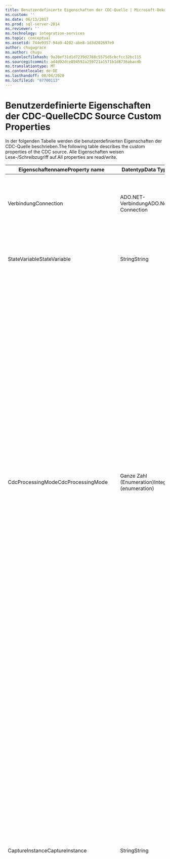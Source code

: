 ```yaml
---
title: Benutzerdefinierte Eigenschaften der CDC-Quelle | Microsoft-Dokumentation
ms.custom: ''
ms.date: 06/13/2017
ms.prod: sql-server-2014
ms.reviewer: ''
ms.technology: integration-services
ms.topic: conceptual
ms.assetid: 744e9357-94a9-4202-abe8-1d3d202697e9
author: chugugrace
ms.author: chugu
ms.openlocfilehash: 9a20ef31d1d7239d2788c5575d5cbcfcc32bc115
ms.sourcegitcommit: ad4d92dce894592a259721a1571b1d8736abacdb
ms.translationtype: MT
ms.contentlocale: de-DE
ms.lasthandoff: 08/04/2020
ms.locfileid: "87700113"
---
```

# <a name="cdc-source-custom-properties"></a><span data-ttu-id="52fdd-102">Benutzerdefinierte Eigenschaften der CDC-Quelle</span><span class="sxs-lookup"><span data-stu-id="52fdd-102">CDC Source Custom Properties</span></span>
  <span data-ttu-id="52fdd-103">In der folgenden Tabelle werden die benutzerdefinierten Eigenschaften der CDC-Quelle beschrieben.</span><span class="sxs-lookup"><span data-stu-id="52fdd-103">The following table describes the custom properties of the CDC source.</span></span> <span data-ttu-id="52fdd-104">Alle Eigenschaften weisen Lese-/Schreibzugriff auf.</span><span class="sxs-lookup"><span data-stu-id="52fdd-104">All properties are read/write.</span></span>  
  
|<span data-ttu-id="52fdd-105">Eigenschaftenname</span><span class="sxs-lookup"><span data-stu-id="52fdd-105">Property name</span></span>|<span data-ttu-id="52fdd-106">Datentyp</span><span class="sxs-lookup"><span data-stu-id="52fdd-106">Data Type</span></span>|<span data-ttu-id="52fdd-107">BESCHREIBUNG</span><span class="sxs-lookup"><span data-stu-id="52fdd-107">Description</span></span>|  
|-------------------|---------------|-----------------|  
|<span data-ttu-id="52fdd-108">Verbindung</span><span class="sxs-lookup"><span data-stu-id="52fdd-108">Connection</span></span>|<span data-ttu-id="52fdd-109">ADO.NET-Verbindung</span><span class="sxs-lookup"><span data-stu-id="52fdd-109">ADO.Net Connection</span></span>|<span data-ttu-id="52fdd-110">Eine ADO.NET-Verbindung zur [!INCLUDE[ssCurrent](../../includes/sscurrent-md.md)] -CDC-Datenbank für den Zugriff auf die Änderungstabellen.</span><span class="sxs-lookup"><span data-stu-id="52fdd-110">An ADO.NET connection to the [!INCLUDE[ssCurrent](../../includes/sscurrent-md.md)] CDC database for access to the change tables.</span></span>|  
|<span data-ttu-id="52fdd-111">StateVariable</span><span class="sxs-lookup"><span data-stu-id="52fdd-111">StateVariable</span></span>|<span data-ttu-id="52fdd-112">String</span><span class="sxs-lookup"><span data-stu-id="52fdd-112">String</span></span>|<span data-ttu-id="52fdd-113">Eine SSIS-Zeichenfolgenpaketvariable, mit der der CDC-Status der aktuellen CDC-Ausführung verwaltet wird.</span><span class="sxs-lookup"><span data-stu-id="52fdd-113">An SSIS string package variable that maintains the CDC state of the current CDC run.</span></span>|  
|<span data-ttu-id="52fdd-114">CdcProcessingMode</span><span class="sxs-lookup"><span data-stu-id="52fdd-114">CdcProcessingMode</span></span>|<span data-ttu-id="52fdd-115">Ganze Zahl (Enumeration)</span><span class="sxs-lookup"><span data-stu-id="52fdd-115">Integer (enumeration)</span></span>|<span data-ttu-id="52fdd-116">Dieser Modus bestimmt, wie die Verarbeitung behandelt wird.</span><span class="sxs-lookup"><span data-stu-id="52fdd-116">This mode determines how processing is handled.</span></span> <span data-ttu-id="52fdd-117">Die möglichen Optionen sind **All**, **All with old values**, **Net**, **Net with update mask**und **Net with merge**.</span><span class="sxs-lookup"><span data-stu-id="52fdd-117">The possible options are **All**, **All with old values**, **Net**, **Net with update mask**, and **Net with merge**.</span></span><br /><br /> <span data-ttu-id="52fdd-118">Für Modi, die mit All beginnen, werden alle Änderungen zurückgegeben, und für Modi, die mit Net beginnen, werden nur die Nettoänderungen zurückgegeben.</span><span class="sxs-lookup"><span data-stu-id="52fdd-118">Modes that start with All return all changes and modes that start with Net return net changes only.</span></span><br /><br /> <span data-ttu-id="52fdd-119">Tabellen ohne Primärschlüssel können nur ALL-Werte akzeptieren.</span><span class="sxs-lookup"><span data-stu-id="52fdd-119">Tables without a primary key can take the ALL values only.</span></span><br /><br /> <span data-ttu-id="52fdd-120">**Net with Update Mask** fügt boolesche Spalten mit dem Namensmuster **__$\<column-name>\__Changed** hinzu, die auf geänderte Spalten in der aktuellen Änderungszeile hinweisen.</span><span class="sxs-lookup"><span data-stu-id="52fdd-120">**Net with Update Mask** adds boolean columns with the name pattern **__$\<column-name>\__Changed** that indicate changed columns in the current change row.</span></span><br /><br /> <span data-ttu-id="52fdd-121">Weitere Informationen zu den Werten dieser Eigenschaft finden Sie unter [Quellen-Editor für CDC &#40;Seite Verbindungs-Manager&#41;](../cdc-source-editor-connection-manager-page.md).</span><span class="sxs-lookup"><span data-stu-id="52fdd-121">For additional information about the values for this property, see [CDC Source Editor &#40;Connection Manager Page&#41;](../cdc-source-editor-connection-manager-page.md).</span></span>|  
|<span data-ttu-id="52fdd-122">CaptureInstance</span><span class="sxs-lookup"><span data-stu-id="52fdd-122">CaptureInstance</span></span>|<span data-ttu-id="52fdd-123">String</span><span class="sxs-lookup"><span data-stu-id="52fdd-123">String</span></span>|<span data-ttu-id="52fdd-124">Der Name der Aufzeichnungsinstanz mit der zu lesenden CDC-Tabelle.</span><span class="sxs-lookup"><span data-stu-id="52fdd-124">The name of the CDC capture instance with the CDC table to be read.</span></span> <span data-ttu-id="52fdd-125">Eine aufgezeichnete Quelltabelle kann über eine oder zwei aufgezeichnete Instanzen zum Behandeln des nahtlosen Übergangs der Tabellendefinition mithilfe von Schemaänderungen verfügen.</span><span class="sxs-lookup"><span data-stu-id="52fdd-125">A captured source table can have one or two captured instances to handle seamless transitioning of table definition through schema changes.</span></span> <span data-ttu-id="52fdd-126">Wenn mehr als eine Aufzeichnungsinstanz für die aufzuzeichnende Quelltabelle definiert wird, müssen Sie hier die gewünschte Aufzeichnungsinstanz auswählen.</span><span class="sxs-lookup"><span data-stu-id="52fdd-126">If more than one capture instance is defined for the source table being captured, select the capture instance you want to use here.</span></span> <span data-ttu-id="52fdd-127">Der Standardname einer Aufzeichnungsinstanz für eine Tabelle [Schema].[Tabelle] lautet \<schema>_\<table>. Die tatsächlich verwendeten Namen der Aufzeichnungsinstanzen können jedoch abweichen.</span><span class="sxs-lookup"><span data-stu-id="52fdd-127">The default capture instance name for a table [schema].[table] is \<schema>_\<table> but that actual capture instance names in use may be different.</span></span> <span data-ttu-id="52fdd-128">Die tatsächliche Tabelle, aus der gelesen wird, ist die CDC-Tabelle **cdc .\<capture-instance>_CT**.</span><span class="sxs-lookup"><span data-stu-id="52fdd-128">The actual table that is read from is the CDC table **cdc .\<capture-instance>_CT**.</span></span>|  
|<span data-ttu-id="52fdd-129">ReprocessingIndicator</span><span class="sxs-lookup"><span data-stu-id="52fdd-129">ReprocessingIndicator</span></span>|<span data-ttu-id="52fdd-130">Boolean</span><span class="sxs-lookup"><span data-stu-id="52fdd-130">Boolean</span></span>|<span data-ttu-id="52fdd-131">Ein Wert, der angibt, ob die Spalte **__$reprocessing** hinzugefügt werden soll.</span><span class="sxs-lookup"><span data-stu-id="52fdd-131">A value that specifies whether to add the **__$reprocessing** column.</span></span> <span data-ttu-id="52fdd-132">Beim Arbeiten am anfänglichen Verarbeitungsbereich können SSIS-Entwickler mithilfe dieser speziellen Ausgabespalte Konsistenzfehler auf alternative Weise behandeln.</span><span class="sxs-lookup"><span data-stu-id="52fdd-132">This special output column lets the SSIS developer handle consistency errors differently when working on the Initial Processing Range.</span></span><br /><br /> <span data-ttu-id="52fdd-133">Wenn **TRUE**gilt, wird die Spalte  **__$reprocessing** hinzugefügt.</span><span class="sxs-lookup"><span data-stu-id="52fdd-133">If **true**, the  **__$reprocessing** column is added.</span></span><br /><br /> <span data-ttu-id="52fdd-134">Diese Spalte verfügt über den Wert **TRUE** , wenn sich der CDC-Verarbeitungsbereich mit dem ursprünglichen Verarbeitungsbereich überschneidet (der LSN-Bereich, der dem Zeitraum des erstmaligen Ladens entspricht) oder wenn ein CDC-Verarbeitungsbereich nach einem Fehler bei einer vorherigen Ausführung erneut verarbeitet wird.</span><span class="sxs-lookup"><span data-stu-id="52fdd-134">This column value is **true** when the CDC processing range overlaps with the initial processing range (the range of LSNs corresponding to the period of initial load) or when a CDC processing range is reprocessed following an error in a previous run.</span></span> <span data-ttu-id="52fdd-135">In dieser Indikatorspalte können SSIS-Entwickler Fehler unterschiedlich behandeln, wenn sie Änderungen erneut verarbeiten (z. B. können Aktionen, wie das Löschen einer nicht vorhandenen Zeile und ein fehlgeschlagener Einfügevorgang aufgrund eines doppelten Schlüssels, ignoriert werden).</span><span class="sxs-lookup"><span data-stu-id="52fdd-135">This indicator column lets the SSIS developer handle errors differently when reprocessing changes (for example, actions such as a delete of a non-existing row and an insert that failed on a duplicate key can be ignored).</span></span><br /><br /> <span data-ttu-id="52fdd-136">Der Standardwert ist **false**.</span><span class="sxs-lookup"><span data-stu-id="52fdd-136">The default value is **false**.</span></span>|  
|<span data-ttu-id="52fdd-137">CommandTimeout</span><span class="sxs-lookup"><span data-stu-id="52fdd-137">CommandTimeout</span></span>|<span data-ttu-id="52fdd-138">Integer</span><span class="sxs-lookup"><span data-stu-id="52fdd-138">Integer</span></span>|<span data-ttu-id="52fdd-139">Dieser Wert gibt beim Kommunizieren mit der [!INCLUDE[ssCurrent](../../includes/sscurrent-md.md)] -Datenbank das Timeout (in Sekunden) an.</span><span class="sxs-lookup"><span data-stu-id="52fdd-139">This value indicates the timeout (in seconds) to use when communicating with the [!INCLUDE[ssCurrent](../../includes/sscurrent-md.md)] database.</span></span> <span data-ttu-id="52fdd-140">Dieser Wert wird verwendet, wenn die Antwortzeit von der Datenbank sehr langsam ist und der Standardwert (30 Sekunden) nicht ausreicht.</span><span class="sxs-lookup"><span data-stu-id="52fdd-140">This value is used where the response time from the database is very slow and the default value(30 seconds) is not enough.</span></span>|  
  
 <span data-ttu-id="52fdd-141">Weitere Informationen zur CDC-Quelle finden Sie unter [CDC Source](cdc-source.md).</span><span class="sxs-lookup"><span data-stu-id="52fdd-141">For more information about the CDC source, see [CDC Source](cdc-source.md).</span></span>  
  
  
